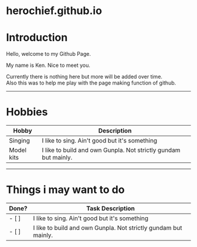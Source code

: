 # herochief.github.io

# Introduction
Hello, welcome to my Github Page.

My name is Ken. Nice to meet you.

Currently there is nothing here but more will be added over time. \
Also this was to help me play with the page making function of github.

----------------------------------------------------------------------

# Hobbies

Hobby | Description
------|-------------
Singing | I like to sing. Ain't good but it's something
Model kits | I like to build and own Gunpla. Not strictly gundam but mainly.

---------------------------------------------------------------------

# Things i may want to do
Done? | Task Description
------|-------------
- [ ] | I like to sing. Ain't good but it's something
- [ ] | I like to build and own Gunpla. Not strictly gundam but mainly.



<!--
## Welcome to GitHub Pages
HELLO MINA-san
You can use the [editor on GitHub](https://github.com/herochief/herochief.github.io/edit/main/index.md) to maintain and preview the content for your website in Markdown files.

Whenever you commit to this repository, GitHub Pages will run [Jekyll](https://jekyllrb.com/) to rebuild the pages in your site, from the content in your Markdown files.

### Markdown

Markdown is a lightweight and easy-to-use syntax for styling your writing. It includes conventions for

```markdown
Syntax highlighted code block

# Header 1
## Header 2
### Header 3

- Bulleted
- List

1. Numbered
2. List

**Bold** and _Italic_ and `Code` text

[Link](url) and ![Image](src)
```

For more details see [GitHub Flavored Markdown](https://guides.github.com/features/mastering-markdown/).

### Jekyll Themes

Your Pages site will use the layout and styles from the Jekyll theme you have selected in your [repository settings](https://github.com/herochief/herochief.github.io/settings). The name of this theme is saved in the Jekyll `_config.yml` configuration file.

### Support or Contact

Having trouble with Pages? Check out our [documentation](https://docs.github.com/categories/github-pages-basics/) or [contact support](https://github.com/contact) and we’ll help you sort it out.

-->
